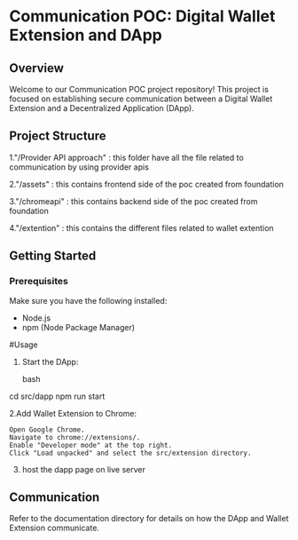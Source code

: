 # Communication POC: Digital Wallet Extension and DApp

## Overview

Welcome to our Communication POC project repository! This project is focused on establishing secure communication between a Digital Wallet Extension and a Decentralized Application (DApp).

## Project Structure
1."/Provider API approach" : this folder have all the file related to communication by using provider apis

2."/assets" : this contains frontend side of the poc created from foundation

3."/chromeapi" : this contains backend side of the poc created from foundation

4."/extention" : this contains the different files related to wallet extention

## Getting Started

### Prerequisites

Make sure you have the following installed:

- Node.js
- npm (Node Package Manager)

#Usage

1. Start the DApp:

    bash

cd src/dapp
npm run start

2.Add Wallet Extension to Chrome:

    Open Google Chrome.
    Navigate to chrome://extensions/.
    Enable "Developer mode" at the top right.
    Click "Load unpacked" and select the src/extension directory.

3. host the dapp page on live server

## Communication

Refer to the documentation directory for details on how the DApp and Wallet Extension communicate.
